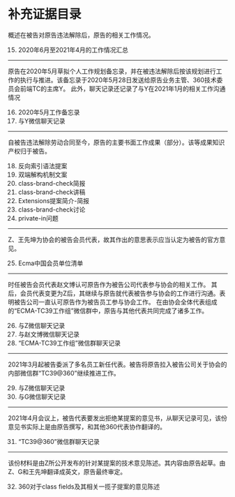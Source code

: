 # 补充证据目录

概述在被告对原告违法解除后，原告的相关工作情况。

15. 2020年6月至2021年4月的工作情况汇总

---

原告在2020年5月草拟个人工作规划备忘录，并在被违法解除后按该规划进行工作的执行与推进。该备忘录于2020年5月28日发送给原告业务主管、360技术委员会前端TC的主席Y。
此外，聊天记录还记录了与Y在2021年1月的相关工作沟通情况

16. 2020年5月工作备忘录
17. 与Y微信聊天记录

---

自被告违法解除劳动合同至今，原告的主要书面工作成果（部分）。该等成果知识产权归于被告。

18. 反向索引语法提案
19. 双端解构机制文案
20. class-brand-check简报
21. class-brand-check讲稿
22. Extensions提案简介-简报
23. class-brand-check讨论
24. private-in问题

---

Z、王先坤为协会的被告会员代表，故其作出的意思表示应当认定为被告的官方意见。

25. Ecma中国会员单位清单

---

时任被告会员代表赵文博认可原告作为被告公司代表参与协会的相关工作。
其后，会员代表变更为Z后，其继续与原告就代表被告参与协会的工作进行沟通。表明被告公司一直认可原告作为被告员工参与协会工作。
在由协会全体代表组成的“ECMA-TC39工作组”微信群中，原告与其他代表共同完成了诸多工作。

26. 与Z微信聊天记录
27. 与赵文博微信聊天记录
28. “ECMA-TC39工作组”微信群聊天记录

---

2021年3月起被告委派了多名员工新任代表。被告将原告拉入被告公司关于协会的内部微信群“TC39@360”继续推进工作。

29. 与Z微信聊天记录
30. 与G微信聊天记录

---

2021年4月会议上，被告代表要发出拒绝某提案的意见书，从聊天记录可见，该份意见书实际上是由原告撰写，和其他360代表协作翻译的。

31. “TC39@360”微信群聊天记录

---

该份材料是由Z所公开发布的针对某提案的技术意见陈述。其内容由原告起草。由Z、G和王先坤翻译成英文，原告最终审定。

32. 360对于class fields及其相关一揽子提案的意见陈述
